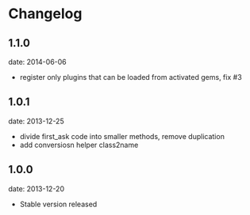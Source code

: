 # Changelog

## 1.1.0
date: 2014-06-06

- register only plugins that can be loaded from activated gems, fix #3

## 1.0.1
date: 2013-12-25

- divide first_ask code into smaller methods, remove duplication
- add conversiosn helper class2name

## 1.0.0
date: 2013-12-20

- Stable version released
